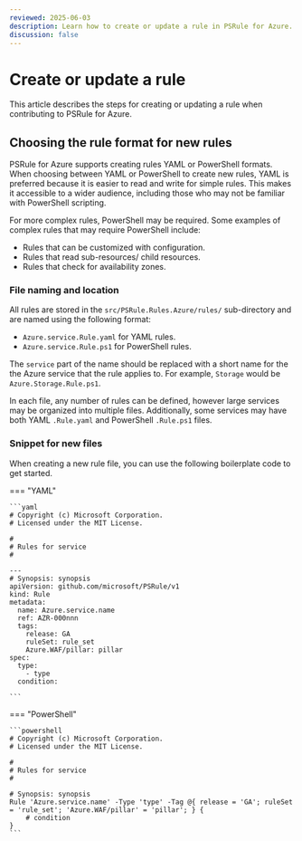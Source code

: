 ```yaml
---
reviewed: 2025-06-03
description: Learn how to create or update a rule in PSRule for Azure.
discussion: false
---
```


# Create or update a rule

This article describes the steps for creating or updating a rule when contributing to PSRule for Azure.

## Choosing the rule format for new rules

PSRule for Azure supports creating rules YAML or PowerShell formats.
When choosing between YAML or PowerShell to create new rules,
YAML is preferred because it is easier to read and write for simple rules.
This makes it accessible to a wider audience, including those who may not be familiar with PowerShell scripting.

For more complex rules, PowerShell may be required.
Some examples of complex rules that may require PowerShell include:

- Rules that can be customized with configuration.
- Rules that read sub-resources/ child resources.
- Rules that check for availability zones.

### File naming and location

All rules are stored in the `src/PSRule.Rules.Azure/rules/` sub-directory and are named using the following format:

- `Azure.service.Rule.yaml` for YAML rules.
- `Azure.service.Rule.ps1` for PowerShell rules.

The `service` part of the name should be replaced with a short name for the the Azure service that the rule applies to.
For example, `Storage` would be `Azure.Storage.Rule.ps1`.

In each file, any number of rules can be defined, however large services may be organized into multiple files.
Additionally, some services may have both YAML `.Rule.yaml` and PowerShell `.Rule.ps1` files.

### Snippet for new files

When creating a new rule file, you can use the following boilerplate code to get started.

=== "YAML"

    ```yaml
    # Copyright (c) Microsoft Corporation.
    # Licensed under the MIT License.

    #
    # Rules for service
    #

    ---
    # Synopsis: synopsis
    apiVersion: github.com/microsoft/PSRule/v1
    kind: Rule
    metadata:
      name: Azure.service.name
      ref: AZR-000nnn
      tags:
        release: GA
        ruleSet: rule_set
        Azure.WAF/pillar: pillar
    spec:
      type:
        - type
      condition:
        
    ```

=== "PowerShell"

    ```powershell
    # Copyright (c) Microsoft Corporation.
    # Licensed under the MIT License.

    #
    # Rules for service
    #

    # Synopsis: synopsis
    Rule 'Azure.service.name' -Type 'type' -Tag @{ release = 'GA'; ruleSet = 'rule_set'; 'Azure.WAF/pillar' = 'pillar'; } {
        # condition
    }
    ```



